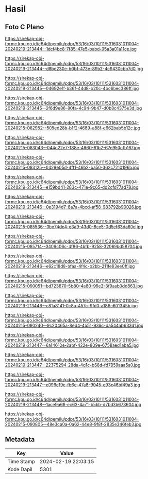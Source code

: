 # Hasil

## Foto C Plano

https://sirekap-obj-formc.kpu.go.id/c64d/pemilu/pdpr/53/16/03/10/11/5316031011004-20240219-213444--1dcf4bc8-7f85-47e5-babd-05a3a01a11ce.jpg

https://sirekap-obj-formc.kpu.go.id/c64d/pemilu/pdpr/53/16/03/10/11/5316031011004-20240219-213444--d8be230e-b0bf-473e-89b2-4c9430cbb7d0.jpg

https://sirekap-obj-formc.kpu.go.id/c64d/pemilu/pdpr/53/16/03/10/11/5316031011004-20240219-213445--04692e1f-b36f-44d8-b20c-4bc6bec386ff.jpg

https://sirekap-obj-formc.kpu.go.id/c64d/pemilu/pdpr/53/16/03/10/11/5316031011004-20240219-213445--2f6d9e86-80fa-4c94-9b47-d0b8c4375e3d.jpg

https://sirekap-obj-formc.kpu.go.id/c64d/pemilu/pdpr/53/16/03/10/11/5316031011004-20240215-082952--505ed28b-b1f2-4689-a88f-e662bab5b12c.jpg

https://sirekap-obj-formc.kpu.go.id/c64d/pemilu/pdpr/53/16/03/10/11/5316031011004-20240215-083043--044c22e7-188e-4660-91b2-67e950cfb167.jpg

https://sirekap-obj-formc.kpu.go.id/c64d/pemilu/pdpr/53/16/03/10/11/5316031011004-20240215-083125--0428e05d-4ff1-46b2-ba50-362c7210196b.jpg

https://sirekap-obj-formc.kpu.go.id/c64d/pemilu/pdpr/53/16/03/10/11/5316031011004-20240219-213445--e159bd41-283c-471e-9c65-dd2cfd77ad78.jpg

https://sirekap-obj-formc.kpu.go.id/c64d/pemilu/pdpr/53/16/03/10/11/5316031011004-20240219-213446--0e3194d7-8a7a-4bcd-af58-983792b90026.jpg

https://sirekap-obj-formc.kpu.go.id/c64d/pemilu/pdpr/53/16/03/10/11/5316031011004-20240215-085536--3be74de4-e3a9-43d0-8ce5-0d5ef63da60d.jpg

https://sirekap-obj-formc.kpu.go.id/c64d/pemilu/pdpr/53/16/03/10/11/5316031011004-20240215-085714--3406c06c-4f86-4bfb-9258-32069bd58704.jpg

https://sirekap-obj-formc.kpu.go.id/c64d/pemilu/pdpr/53/16/03/10/11/5316031011004-20240219-213446--e62c18d8-bfaa-4f4c-b2bb-211fe93ee0ff.jpg

https://sirekap-obj-formc.kpu.go.id/c64d/pemilu/pdpr/53/16/03/10/11/5316031011004-20240215-090051--bd723870-5b80-4a80-99e2-3f9aab0dd863.jpg

https://sirekap-obj-formc.kpu.go.id/c64d/pemilu/pdpr/53/16/03/10/11/5316031011004-20240219-213446--c81a8141-0c8a-457c-9fd0-a186c601345b.jpg

https://sirekap-obj-formc.kpu.go.id/c64d/pemilu/pdpr/53/16/03/10/11/5316031011004-20240215-090240--9c20465a-8ed4-4b51-936c-da544ab633d1.jpg

https://sirekap-obj-formc.kpu.go.id/c64d/pemilu/pdpr/53/16/03/10/11/5316031011004-20240219-213447--6a14610e-2abf-422e-809e-6758aed1aba5.jpg

https://sirekap-obj-formc.kpu.go.id/c64d/pemilu/pdpr/53/16/03/10/11/5316031011004-20240219-213447--22375294-28da-4d1c-b68d-fd7959aaa5a0.jpg

https://sirekap-obj-formc.kpu.go.id/c64d/pemilu/pdpr/53/16/03/10/11/5316031011004-20240219-213447--e096c19e-fb6e-47a8-9045-e93c46bf49a3.jpg

https://sirekap-obj-formc.kpu.go.id/c64d/pemilu/pdpr/53/16/03/10/11/5316031011004-20240219-213448--1ace9a68-ec63-4a71-b5bb-d7bd3b673604.jpg

https://sirekap-obj-formc.kpu.go.id/c64d/pemilu/pdpr/53/16/03/10/11/5316031011004-20240215-090805--48e3ca0a-0a62-44e8-9f8f-2835e346feb3.jpg


## Metadata

| Key        | Value               |
| ---------- | ------------------- |
| Time Stamp | 2024-02-19 22:03:15 |
| Kode Dapil | 5301                |



